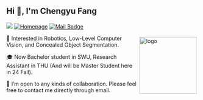 

<h2>Hi 👋, I'm Chengyu Fang</h2>

![](https://komarev.com/ghpvc/?username=cnyvfang&color=red)
[![Homepage](https://img.shields.io/badge/Homepage-https://chengyufang.site-green.svg "Homepage")](https://chengyufang.site "Homepage")
[![Mail Badge](https://img.shields.io/badge/-chengyufang.thu@gmail.com-blue?style=flat&logo=Gmail&logoColor=white&link=mailto:chengyufang.thu@gmail.com)](mailto:chengyufang.thu@gmail.com)

<img src="https://github-readme-stats.vercel.app/api?username=cnyvfang&rank_icon=percentile&hide=prs,issues" alt="logo" height="150" align="right" style="margin: 5px; margin-bottom: 20px;" />

🚀 Interested in Robotics, Low-Level Computer Vision, and Concealed Object Segmentation.

🎓 Now Bachelor student in SWU, Research Assistant in THU (And will be Master Student here in 24 Fall).

💞️ I’m open to any kinds of collaboration. Please feel free to contact me directly through email.


